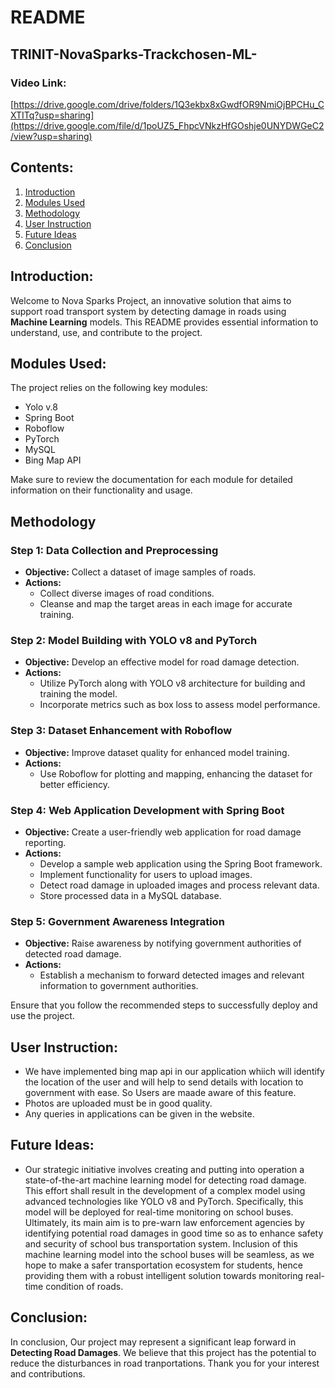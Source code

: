 # README

## TRINIT-NovaSparks-Trackchosen-ML-

### Video Link:

[https://drive.google.com/drive/folders/1Q3ekbx8xGwdfOR9NmiOjBPCHu_CXTITq?usp=sharing](https://drive.google.com/file/d/1poUZ5_FhpcVNkzHfGOshje0UNYDWGeC2/view?usp=sharing)

## Contents:
1. [Introduction](#introduction)
2. [Modules Used](#modules-used)
3. [Methodology](#methodology)
4. [User Instruction](#userinstruct)
5. [Future Ideas](#future-ideas)
6. [Conclusion](#conclusion)

## Introduction:
Welcome to Nova Sparks Project, an innovative solution that aims to support road transport system by detecting damage in roads using **Machine Learning** models. This README provides essential information to understand, use, and contribute to the project.

## Modules Used:
The project relies on the following key modules:

- Yolo v.8
- Spring Boot
- Roboflow
- PyTorch
- MySQL
- Bing Map API

Make sure to review the documentation for each module for detailed information on their functionality and usage.

## Methodology
### Step 1: Data Collection and Preprocessing
- **Objective:** Collect a dataset of image samples of roads.
- **Actions:**
  - Collect diverse images of road conditions.
  - Cleanse and map the target areas in each image for accurate training.

### Step 2: Model Building with YOLO v8 and PyTorch
- **Objective:** Develop an effective model for road damage detection.
- **Actions:**
  - Utilize PyTorch along with YOLO v8 architecture for building and training the model.
  - Incorporate metrics such as box loss to assess model performance.

### Step 3: Dataset Enhancement with Roboflow
- **Objective:** Improve dataset quality for enhanced model training.
- **Actions:**
  - Use Roboflow for plotting and mapping, enhancing the dataset for better efficiency.

### Step 4: Web Application Development with Spring Boot
- **Objective:** Create a user-friendly web application for road damage reporting.
- **Actions:**
  - Develop a sample web application using the Spring Boot framework.
  - Implement functionality for users to upload images.
  - Detect road damage in uploaded images and process relevant data.
  - Store processed data in a MySQL database.
  
### Step 5: Government Awareness Integration
- **Objective:** Raise awareness by notifying government authorities of detected road damage.
- **Actions:**
  - Establish a mechanism to forward detected images and relevant information to government authorities.

Ensure that you follow the recommended steps to successfully deploy and use the project.

## User Instruction:
- We have implemented bing map api in our application whiich will identify the location of the user and will help to send details with location to government with ease. So Users are maade aware of this feature.
- Photos are uploaded must be in good quality.
- Any queries in applications can be given in the website.

## Future Ideas:
  - Our strategic initiative involves creating and putting into operation a state-of-the-art machine learning model for detecting road damage. This effort shall result in the development of a complex model using
advanced technologies like YOLO v8 and PyTorch. Specifically, this model will be deployed for real-time monitoring on school buses. Ultimately, its main aim is to pre-warn law enforcement agencies by identifying potential road damages in good time so as to enhance safety and security of school bus transportation system. Inclusion of this machine learning model into the school buses will be seamless, as we hope to make a safer transportation ecosystem for students, hence providing them with a robust intelligent solution towards monitoring real-time condition of roads.

## Conclusion:
In conclusion, Our project may represent a significant leap forward in **Detecting Road Damages**. We believe that this project has the potential to reduce the disturbances in road tranportations. Thank you for your interest and contributions.




